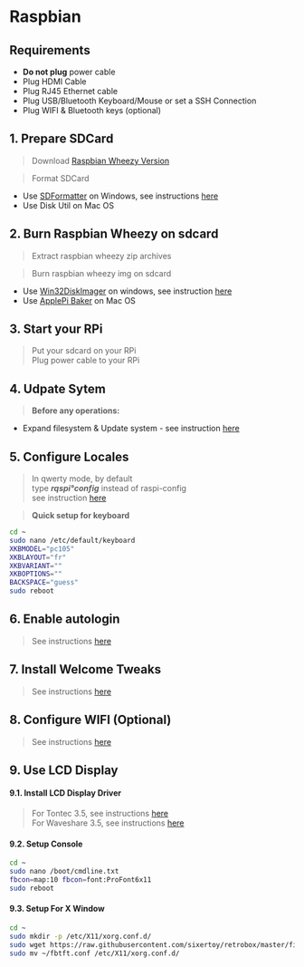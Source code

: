 # Raspbian

## Requirements

- **Do not plug** power cable
- Plug HDMI Cable
- Plug RJ45 Ethernet cable
- Plug USB/Bluetooth Keyboard/Mouse or set a SSH Connection
- Plug WIFI & Bluetooth keys (optional)

## 1. Prepare SDCard

> Download [Raspbian Wheezy Version](https://www.raspberrypi.org/downloads/raspbian/)

> Format SDCard
  - Use [SDFormatter](https://www.sdcard.org/downloads/formatter_4/eula_windows/index.html) on Windows, see instructions [here](./softwares/sdformatter.md)
  - Use Disk Util on Mac OS

## 2. Burn Raspbian Wheezy on sdcard

> Extract raspbian wheezy zip archives<br>

> Burn raspbian wheezy img on sdcard
  - Use [Win32DiskImager](http://sourceforge.net/projects/win32diskimager/) on windows, see instruction [here](./softwares/win32diskimager.md)
  - Use [ApplePi Baker](http://www.tweaking4all.com/hardware/raspberry-pi/macosx-apple-pi-baker/) on Mac OS

## 3. Start your RPi

> Put your sdcard on your RPi<br>
> Plug power cable to your RPi<br>

## 4. Udpate Sytem

> **Before any operations:**<br>
- Expand filesystem & Update system - see instruction [here](./tips/update_system.md)

## 5. Configure Locales

> In qwerty mode, by default<br>
> type ***rqspi°config*** instead of raspi-config<br>
> see instruction [here](./tips/locales.md)

> **Quick setup for keyboard**

```bash
cd ~
sudo nano /etc/default/keyboard
XKBMODEL="pc105"
XKBLAYOUT="fr"
XKBVARIANT=""
XKBOPTIONS=""
BACKSPACE="guess"
sudo reboot
```

## 6. Enable autologin

> See instructions [here](./tips/autologin.md)

## 7. Install Welcome Tweaks

> See instructions [here](./tips/welcome_tweaks.md)

## 8. Configure WIFI (Optional)

> See instructions [here](./tips/wifi.md#Setup)

## 9. Use LCD Display

#### 9.1. Install LCD Display Driver

> For Tontec 3.5, see instructions [here](./displays/tontec35.md)<br>
> For Waveshare 3.5, see instructions [here](./displays/waveshare35a.md)<br>

#### 9.2. Setup Console

```bash
cd ~
sudo nano /boot/cmdline.txt
fbcon=map:10 fbcon=font:ProFont6x11
sudo reboot
```

#### 9.3. Setup For X Window

```bash
cd ~
sudo mkdir -p /etc/X11/xorg.conf.d/
sudo wget https://raw.githubusercontent.com/sixertoy/retrobox/master/files/fbtft.conf
sudo mv ~/fbtft.conf /etc/X11/xorg.conf.d/
```

